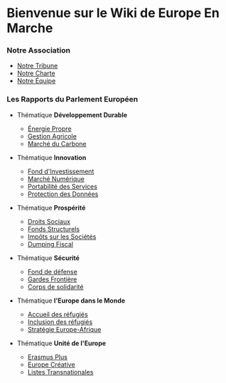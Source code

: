 # Bienvenue sur le Wiki de Europe En Marche

### Notre Association

* [Notre Tribune](#wiki/association/tribune)
* [Notre Charte](#wiki/association/charter)
* [Notre Équipe](#wiki/association/team)

### Les Rapports du Parlement Européen

* Thématique **Développement Durable**
	* [Énergie Propre](#wiki/rapports/environnement/energie-propre)
	* [Gestion Agricole](#wiki/rapports/environnement/gestion-agricole)
	* [Marché du Carbone](#wiki/rapports/environnement/marche-carbone)

* Thématique **Innovation**
	* [Fond d'Investissement](#wiki/rapports/innovation/fond-investissement)
	* [Marché Numérique](#wiki/rapports/innovation/marche-numerique)
	* [Portabilité des Services](#wiki/rapports/innovation/portabilite-services)
	* [Protection des Données](#wiki/rapports/innovation/protection-donnees)

* Thématique **Prospérité**
	* [Droits Sociaux](#wiki/rapports/prosperite/droits-sociaux)
	* [Fonds Structurels](#wiki/rapports/prosperite/fonds-structurels)
	* [Impôts sur les Sociétés](#wiki/rapports/prosperite/impot-societes)
	* [Dumping Fiscal](#wiki/rapports/prosperite/lutte-dumping)

* Thématique **Sécurité**
	* [Fond de défense](#wiki/rapports/securite/fond-defense)
	* [Gardes Frontière](#wiki/rapports/securite/garde-frontiere)
	* [Corps de solidarité](#wiki/rapports/securite/corps-solidarite)

* Thématique **l'Europe dans le Monde**
	* [Accueil des réfugiés](#wiki/rapports/monde/accueil-refugies)
	* [Inclusion des réfugiés](#wiki/rapports/monde/inclusion-refugies)
	* [Stratégie Europe-Afrique](#wiki/rapports/monde/strategie-afrique)

* Thématique **Unité de l'Europe**
	* [Erasmus Plus](#wiki/rapports/unite/erasmus-plus)
	* [Europe Créative](#wiki/rapports/unite/europe-creative)
	* [Listes Transnationales](#wiki/rapports/unite/listes-transnationales)


